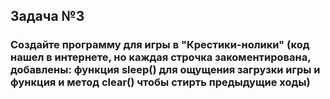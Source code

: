 ## Задача №3

### Создайте программу для игры в "Крестики-нолики" (код нашел в интернете, но каждая строчка закоментирована, добавлены: функция sleep() для ощущения загрузки игры и функция и метод clear() чтобы стирть предыдущие ходы)